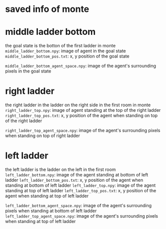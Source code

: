 # saved info of monte

# middle ladder bottom
the goal state is the botton of the first ladder in monte
`middle_ladder_bottom.npy`: image of agent in the goal state
`middle_ladder_bottom_pos.txt`: x, y position of the goal state

`middle_ladder_bottom_agent_space.npy`: image of the agent's surrounding pixels in the goal state

# right ladder
the right ladder in the ladder on the right side in the first room in monte
`right_ladder_top.npy`: image of agent standing at the top of the right ladder
`right_ladder_top_pos.txt`: x, y position of the agent when standing on top of the right ladder

`right_ladder_top_agent_space.npy`: image of the agent's surrounding pixels when standing on top of right ladder

# left ladder 
the left ladder is the ladder on the left in the first room
`left_ladder_bottom.npy`: image of the agent standing at bottom of left ladder
`left_ladder_bottom_pos.txt`: x, y position of the agent when standing at bottom of left ladder
`left_ladder_top.npy`: image of the agent standing at top of left ladder
`left_ladder_top_pos.txt`: x, y position of the agent when standing at top of left ladder

`left_ladder_bottom_agent_space.npy`: image of the agent's surrounding pixels when standing at bottom of left ladder
`left_ladder_top_agent_space.npy`: image of the agent's surrounding pixels when standing at top of left ladder
